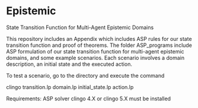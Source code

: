 # Epistemic
State Transition Function for Multi-Agent Epistemic Domains

This repository includes an Appendix which includes ASP rules for our state transition function and proof of theorems. The folder ASP_programs include ASP formulation of our state transition function for multi-agent epistemic domains, and some example scenarios. Each scenario involves a domain description, an initial state and the executed action.

To test a scenario, go to the directory and execute the command

clingo transition.lp domain.lp initial_state.lp action.lp


Requirements: ASP solver clingo 4.X or clingo 5.X must be installed
